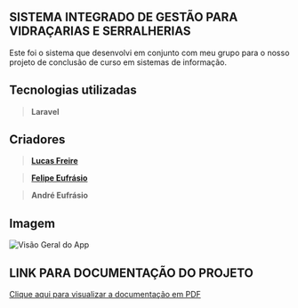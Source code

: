 ## SISTEMA INTEGRADO DE GESTÃO PARA VIDRAÇARIAS E SERRALHERIAS

Este foi o sistema que desenvolvi em conjunto com meu grupo para o nosso projeto de conclusão de curso em sistemas de informação.

## Tecnologias utilizadas
> **Laravel**

## Criadores
> **<a href="https://github.com/freirejandre" target="_blank">Lucas Freire</a>**

> **<a href="https://github.com/garumam" target="_blank">Felipe Eufrásio</a>**

> **André Eufrásio**


## Imagem 

![Visão Geral do App](https://github.com/garumam/projeto-tcc-sevs/blob/master/imagens-sistema/visao-geral.png)

## LINK PARA DOCUMENTAÇÃO DO PROJETO

<a href="https://drive.google.com/file/d/1P6b0JoJOb-Yp4OPs6BNhyoOn9xa_x-AI/view" target="_blank">Clique aqui para visualizar a documentação em PDF</a>
